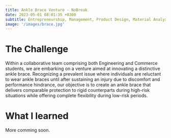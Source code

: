 ```yaml
---
title: Ankle Brace Venture - NoBreak
date: 2023-05-01 08:01:35 +0300
subtitle: Entrepreneurship, Management, Product Design, Material Analysis
image: '/images/brace.jpg'
---
```


# The Challenge
Within a collaborative team comprising both Engineering and Commerce students, we are embarking on a venture aimed at innovating a distinctive ankle brace. Recognizing a prevalent issue where individuals are reluctant to wear ankle braces until after sustaining an injury due to discomfort and performance hindrance, our objective is to create an ankle brace that delivers comparable protection to rigid counterparts during high-risk situations while offering complete flexibility during low-risk periods.

# What I learned
More comming soon.